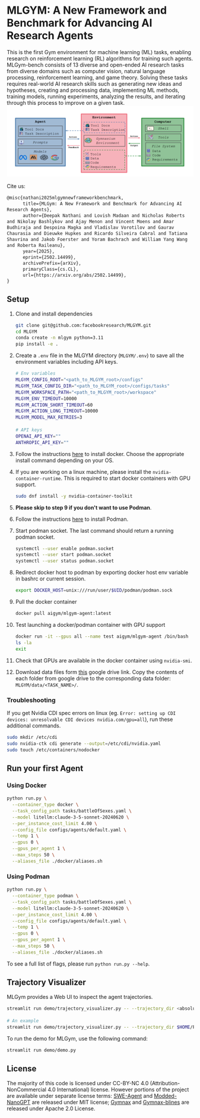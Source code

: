 # MLGYM: A New Framework and Benchmark for Advancing AI Research Agents


This is the first Gym environment for machine learning (ML) tasks, enabling research on reinforcement learning (RL) algorithms for training such agents. MLGym-bench consists of 13 diverse and open-ended AI research tasks from diverse domains such as computer vision, natural language processing, reinforcement learning, and game theory. Solving these tasks requires real-world AI research skills such as generating new ideas and hypotheses, creating and processing data, implementing ML methods, training models, running experiments, analyzing the results, and iterating through this process to improve on a given task. 
![image info](./docs/mlgym.png)

Cite us:
```
@misc{nathani2025mlgymnewframeworkbenchmark,
      title={MLGym: A New Framework and Benchmark for Advancing AI Research Agents}, 
      author={Deepak Nathani and Lovish Madaan and Nicholas Roberts and Nikolay Bashlykov and Ajay Menon and Vincent Moens and Amar Budhiraja and Despoina Magka and Vladislav Vorotilov and Gaurav Chaurasia and Dieuwke Hupkes and Ricardo Silveira Cabral and Tatiana Shavrina and Jakob Foerster and Yoram Bachrach and William Yang Wang and Roberta Raileanu},
      year={2025},
      eprint={2502.14499},
      archivePrefix={arXiv},
      primaryClass={cs.CL},
      url={https://arxiv.org/abs/2502.14499}, 
}
```

## Setup

1. Clone and install dependencies

    ```bash
    git clone git@github.com:facebookresearch/MLGYM.git
    cd MLGYM
    conda create -n mlgym python=3.11
    pip install -e .
    ```

2. Create a `.env` file in the MLGYM directory (`MLGYM/.env`) to save all the environment variables including API keys.

    ```bash
    # Env variables
    MLGYM_CONFIG_ROOT="<path_to_MLGYM_root>/configs"
    MLGYM_TASK_CONFIG_DIR="<path_to_MLGYM_root>/configs/tasks"
    MLGYM_WORKSPACE_PATH="<path_to_MLGYM_root>/workspace"
    MLGYM_ENV_TIMEOUT=10000
    MLGYM_ACTION_SHORT_TIMEOUT=60
    MLGYM_ACTION_LONG_TIMEOUT=10000
    MLGYM_MODEL_MAX_RETRIES=3

    # API keys
    OPENAI_API_KEY=""
    ANTHROPIC_API_KEY=""
    ```

3. Follow the instructions [here](https://docs.docker.com/desktop/) to install docker. Choose the appropriate install command depending on your OS.

4. If you are working on a linux machine, please install the `nvidia-container-runtime`. This is required to start docker containers with GPU support.

    ```bash
    sudo dnf install -y nvidia-container-toolkit
    ```

5. **Please skip to step 9 if you don't want to use Podman**.
6. Follow the instructions [here](https://podman.io/get-started) to install Podman.
7. Start podman socket. The last command should return a running podman socket.

    ```bash
    systemctl --user enable podman.socket
    systemctl --user start podman.socket
    systemctl --user status podman.socket 
    ```

8. Redirect docker host to podman by exporting docker host env variable in bashrc or current session.

    ```bash
    export DOCKER_HOST=unix:///run/user/$UID/podman/podman.sock
    ```

9. Pull the docker container

    ```bash
    docker pull aigym/mlgym-agent:latest
    ```

10. Test launching a docker/podman container with GPU support

    ```bash
    docker run -it --gpus all --name test aigym/mlgym-agent /bin/bash
    ls -la
    exit
    ```

11. Check that GPUs are available in the docker container using `nvidia-smi`.

12. Download data files form [this](https://drive.google.com/drive/folders/1jVnBRHbSinIpDbhrrVkcbu0akrbFFLrg?usp=drive_link) google drive link. Copy the contents of each folder from google drive to the corresponding data folder: `MLGYM/data/<TASK_NAME>/`.

### Troubleshooting

If you get Nvidia CDI spec errors on linux (eg. `Error: setting up CDI devices: unresolvable CDI devices nvidia.com/gpu=all`), run these additional commands.

```bash
sudo mkdir /etc/cdi
sudo nvidia-ctk cdi generate --output=/etc/cdi/nvidia.yaml
sudo touch /etc/containers/nodocker
```

## Run your first Agent

### Using Docker

```bash
python run.py \
  --container_type docker \
  --task_config_path tasks/battleOfSexes.yaml \
  --model litellm:claude-3-5-sonnet-20240620 \
  --per_instance_cost_limit 4.00 \
  --config_file configs/agents/default.yaml \
  --temp 1 \
  --gpus 0 \
  --gpus_per_agent 1 \
  --max_steps 50 \
  --aliases_file ./docker/aliases.sh
```

### Using Podman

```bash
python run.py \
  --container_type podman \
  --task_config_path tasks/battleOfSexes.yaml \
  --model litellm:claude-3-5-sonnet-20240620 \
  --per_instance_cost_limit 4.00 \
  --config_file configs/agents/default.yaml \
  --temp 1 \
  --gpus 0 \
  --gpus_per_agent 1 \
  --max_steps 50 \
  --aliases_file ./docker/aliases.sh
```

To see a full list of flags, please run `python run.py --help`.

## Trajectory Visualizer

MLGym provides a Web UI to inspect the agent trajectories.

```bash
streamlit run demo/trajectory_visualizer.py -- --trajectory_dir <absolute_path_to_trajectories>

# An example
streamlit run demo/trajectory_visualizer.py -- --trajectory_dir $HOME/Projects/MLGYM/trajectories/mlgym_bench_v0
```

To run the demo for MLGym, use the following command:

```bash
streamlit run demo/demo.py
```

## License

The majority of this code is licensed under CC-BY-NC 4.0 (Attribution-NonCommercial 4.0 International) license. However portions of the project are available under separate license terms: [SWE-Agent](https://github.com/SWE-agent/SWE-agent?tab=MIT-1-ov-file) and [Modded-NanoGPT](https://github.com/KellerJordan/modded-nanogpt?tab=MIT-1-ov-file) are released under MIT license; [Gymnax](https://github.com/RobertTLange/gymnax?tab=Apache-2.0-1-ov-file) and [Gymnax-blines](https://github.com/RobertTLange/gymnax-blines?tab=Apache-2.0-1-ov-file) are released under Apache 2.0 License.
